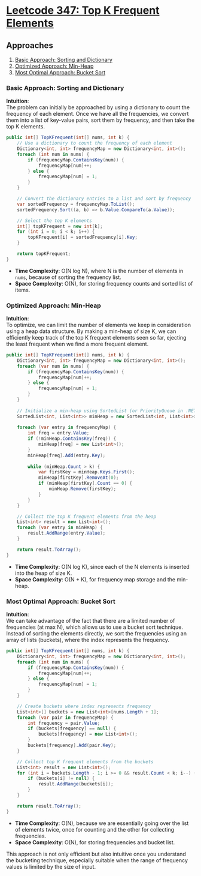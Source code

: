 # [Leetcode 347: Top K Frequent Elements](https://leetcode.com/problems/top-k-frequent-elements/)

## Approaches
1. [Basic Approach: Sorting and Dictionary](#basic-approach-sorting-and-dictionary)
2. [Optimized Approach: Min-Heap](#optimized-approach-min-heap)
3. [Most Optimal Approach: Bucket Sort](#most-optimal-approach-bucket-sort)

### Basic Approach: Sorting and Dictionary

**Intuition**:  
The problem can initially be approached by using a dictionary to count the frequency of each element. Once we have all the frequencies, we convert them into a list of key-value pairs, sort them by frequency, and then take the top K elements.

```csharp
public int[] TopKFrequent(int[] nums, int k) {
    // Use a dictionary to count the frequency of each element
    Dictionary<int, int> frequencyMap = new Dictionary<int, int>();
    foreach (int num in nums) {
        if (frequencyMap.ContainsKey(num)) {
            frequencyMap[num]++;
        } else {
            frequencyMap[num] = 1;
        }
    }

    // Convert the dictionary entries to a list and sort by frequency
    var sortedFrequency = frequencyMap.ToList();
    sortedFrequency.Sort((a, b) => b.Value.CompareTo(a.Value));

    // Select the top K elements
    int[] topKFrequent = new int[k];
    for (int i = 0; i < k; i++) {
        topKFrequent[i] = sortedFrequency[i].Key;
    }

    return topKFrequent;
}
```

- **Time Complexity**: O(N log N), where N is the number of elements in `nums`, because of sorting the frequency list.
- **Space Complexity**: O(N), for storing frequency counts and sorted list of items.

### Optimized Approach: Min-Heap

**Intuition**:  
To optimize, we can limit the number of elements we keep in consideration using a heap data structure. By making a min-heap of size K, we can efficiently keep track of the top K frequent elements seen so far, ejecting the least frequent when we find a more frequent element.

```csharp
public int[] TopKFrequent(int[] nums, int k) {
    Dictionary<int, int> frequencyMap = new Dictionary<int, int>();
    foreach (var num in nums) {
        if (frequencyMap.ContainsKey(num)) {
            frequencyMap[num]++;
        } else {
            frequencyMap[num] = 1;
        }
    }
    
    // Initialize a min-heap using SortedList (or PriorityQueue in .NET 6)
    SortedList<int, List<int>> minHeap = new SortedList<int, List<int>>();
    
    foreach (var entry in frequencyMap) {
        int freq = entry.Value;
        if (!minHeap.ContainsKey(freq)) {
            minHeap[freq] = new List<int>();
        }
        minHeap[freq].Add(entry.Key);
        
        while (minHeap.Count > k) {
            var firstKey = minHeap.Keys.First();
            minHeap[firstKey].RemoveAt(0);
            if (minHeap[firstKey].Count == 0) {
                minHeap.Remove(firstKey);
            }
        }
    }

    // Collect the top K frequent elements from the heap
    List<int> result = new List<int>();
    foreach (var entry in minHeap) {
        result.AddRange(entry.Value);
    }

    return result.ToArray();
}
```

- **Time Complexity**: O(N log K), since each of the N elements is inserted into the heap of size K.
- **Space Complexity**: O(N + K), for frequency map storage and the min-heap.

### Most Optimal Approach: Bucket Sort

**Intuition**:  
We can take advantage of the fact that there are a limited number of frequencies (at max N), which allows us to use a bucket sort technique. Instead of sorting the elements directly, we sort the frequencies using an array of lists (buckets), where the index represents the frequency.

```csharp
public int[] TopKFrequent(int[] nums, int k) {
    Dictionary<int, int> frequencyMap = new Dictionary<int, int>();
    foreach (int num in nums) {
        if (frequencyMap.ContainsKey(num)) {
            frequencyMap[num]++;
        } else {
            frequencyMap[num] = 1;
        }
    }

    // Create buckets where index represents frequency
    List<int>[] buckets = new List<int>[nums.Length + 1];
    foreach (var pair in frequencyMap) {
        int frequency = pair.Value;
        if (buckets[frequency] == null) {
            buckets[frequency] = new List<int>();
        }
        buckets[frequency].Add(pair.Key);
    }

    // Collect top K frequent elements from the buckets
    List<int> result = new List<int>();
    for (int i = buckets.Length - 1; i >= 0 && result.Count < k; i--) {
        if (buckets[i] != null) {
            result.AddRange(buckets[i]);
        }
    }

    return result.ToArray();
}
```

- **Time Complexity**: O(N), because we are essentially going over the list of elements twice, once for counting and the other for collecting frequencies.
- **Space Complexity**: O(N), for storing frequencies and bucket list.

This approach is not only efficient but also intuitive once you understand the bucketing technique, especially suitable when the range of frequency values is limited by the size of input.

